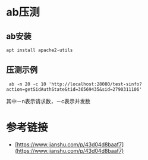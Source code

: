 # ab压测

## ab安装

```
apt install apache2-utils
```

## 压测示例

```
 ab -n 20 -c 10 'http://localhost:28080/test-sinfo?action=getSidAuthState&tid=36569435&sid=2790311106'
```

其中－n表示请求数，－c表示并发数


# 参考链接

- [https://www.jianshu.com/p/43d04d8baaf7](https://www.jianshu.com/p/43d04d8baaf7)
